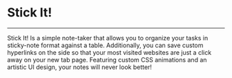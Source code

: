 # Stick It!
-------------------------

Stick It! Is a simple note-taker that allows you to organize your tasks in sticky-note format against a table. Additionally, you can save custom hyperlinks on the side so that your most visited websites are just a click away on your new tab page. Featuring custom CSS animations and an artistic UI design, your notes will never look better!
